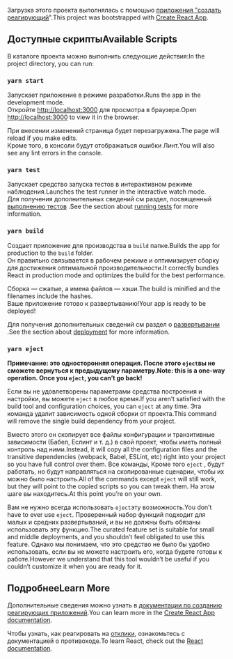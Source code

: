 <span data-ttu-id="b39d2-101">Загрузка этого проекта выполнялась с помощью [приложения "создать реагирующий](https://github.com/facebook/create-react-app)".</span><span class="sxs-lookup"><span data-stu-id="b39d2-101">This project was bootstrapped with [Create React App](https://github.com/facebook/create-react-app).</span></span>

## <a name="available-scripts"></a><span data-ttu-id="b39d2-102">Доступные скрипты</span><span class="sxs-lookup"><span data-stu-id="b39d2-102">Available Scripts</span></span>

<span data-ttu-id="b39d2-103">В каталоге проекта можно выполнить следующие действия:</span><span class="sxs-lookup"><span data-stu-id="b39d2-103">In the project directory, you can run:</span></span>

### `yarn start`

<span data-ttu-id="b39d2-104">Запускает приложение в режиме разработки.</span><span class="sxs-lookup"><span data-stu-id="b39d2-104">Runs the app in the development mode.</span></span><br />
<span data-ttu-id="b39d2-105">Откройте [http://localhost:3000](http://localhost:3000) для просмотра в браузере.</span><span class="sxs-lookup"><span data-stu-id="b39d2-105">Open [http://localhost:3000](http://localhost:3000) to view it in the browser.</span></span>

<span data-ttu-id="b39d2-106">При внесении изменений страница будет перезагружена.</span><span class="sxs-lookup"><span data-stu-id="b39d2-106">The page will reload if you make edits.</span></span><br />
<span data-ttu-id="b39d2-107">Кроме того, в консоли будут отображаться ошибки Линт.</span><span class="sxs-lookup"><span data-stu-id="b39d2-107">You will also see any lint errors in the console.</span></span>

### `yarn test`

<span data-ttu-id="b39d2-108">Запускает средство запуска тестов в интерактивном режиме наблюдения.</span><span class="sxs-lookup"><span data-stu-id="b39d2-108">Launches the test runner in the interactive watch mode.</span></span><br />
<span data-ttu-id="b39d2-109">Для получения дополнительных сведений см раздел, посвященный [выполнению тестов](https://facebook.github.io/create-react-app/docs/running-tests) .</span><span class="sxs-lookup"><span data-stu-id="b39d2-109">See the section about [running tests](https://facebook.github.io/create-react-app/docs/running-tests) for more information.</span></span>

### `yarn build`

<span data-ttu-id="b39d2-110">Создает приложение для производства в `build` папке.</span><span class="sxs-lookup"><span data-stu-id="b39d2-110">Builds the app for production to the `build` folder.</span></span><br />
<span data-ttu-id="b39d2-111">Он правильно связывается в рабочем режиме и оптимизирует сборку для достижения оптимальной производительности.</span><span class="sxs-lookup"><span data-stu-id="b39d2-111">It correctly bundles React in production mode and optimizes the build for the best performance.</span></span>

<span data-ttu-id="b39d2-112">Сборка — сжатые, а имена файлов — хэши.</span><span class="sxs-lookup"><span data-stu-id="b39d2-112">The build is minified and the filenames include the hashes.</span></span><br />
<span data-ttu-id="b39d2-113">Ваше приложение готово к развертыванию!</span><span class="sxs-lookup"><span data-stu-id="b39d2-113">Your app is ready to be deployed!</span></span>

<span data-ttu-id="b39d2-114">Для получения дополнительных сведений см раздел о [развертывании](https://facebook.github.io/create-react-app/docs/deployment) .</span><span class="sxs-lookup"><span data-stu-id="b39d2-114">See the section about [deployment](https://facebook.github.io/create-react-app/docs/deployment) for more information.</span></span>

### `yarn eject`

<span data-ttu-id="b39d2-115">**Примечание: это односторонняя операция. После этого `eject`вы не сможете вернуться к предыдущему параметру.**</span><span class="sxs-lookup"><span data-stu-id="b39d2-115">**Note: this is a one-way operation. Once you `eject`, you can’t go back!**</span></span>

<span data-ttu-id="b39d2-116">Если вы не удовлетворены параметрами средства построения и настройки, вы можете `eject` в любое время.</span><span class="sxs-lookup"><span data-stu-id="b39d2-116">If you aren’t satisfied with the build tool and configuration choices, you can `eject` at any time.</span></span> <span data-ttu-id="b39d2-117">Эта команда удалит зависимость одной сборки от проекта.</span><span class="sxs-lookup"><span data-stu-id="b39d2-117">This command will remove the single build dependency from your project.</span></span>

<span data-ttu-id="b39d2-118">Вместо этого он скопирует все файлы конфигурации и транзитивные зависимости (Бабел, Еслинт и т. д.) в свой проект, чтобы иметь полный контроль над ними.</span><span class="sxs-lookup"><span data-stu-id="b39d2-118">Instead, it will copy all the configuration files and the transitive dependencies (webpack, Babel, ESLint, etc) right into your project so you have full control over them.</span></span> <span data-ttu-id="b39d2-119">Все команды, Кроме того `eject` , будут работать, но будут направляться на скопированные сценарии, чтобы их можно было настроить.</span><span class="sxs-lookup"><span data-stu-id="b39d2-119">All of the commands except `eject` will still work, but they will point to the copied scripts so you can tweak them.</span></span> <span data-ttu-id="b39d2-120">На этом шаге вы находитесь.</span><span class="sxs-lookup"><span data-stu-id="b39d2-120">At this point you’re on your own.</span></span>

<span data-ttu-id="b39d2-121">Вам не нужно всегда использовать `eject`эту возможность.</span><span class="sxs-lookup"><span data-stu-id="b39d2-121">You don’t have to ever use `eject`.</span></span> <span data-ttu-id="b39d2-122">Проверенный набор функций подходит для малых и средних развертываний, и вы не должны быть обязаны использовать эту функцию.</span><span class="sxs-lookup"><span data-stu-id="b39d2-122">The curated feature set is suitable for small and middle deployments, and you shouldn’t feel obligated to use this feature.</span></span> <span data-ttu-id="b39d2-123">Однако мы понимаем, что это средство не было бы удобно использовать, если вы не можете настроить его, когда будете готовы к работе.</span><span class="sxs-lookup"><span data-stu-id="b39d2-123">However we understand that this tool wouldn’t be useful if you couldn’t customize it when you are ready for it.</span></span>

## <a name="learn-more"></a><span data-ttu-id="b39d2-124">Подробнее</span><span class="sxs-lookup"><span data-stu-id="b39d2-124">Learn More</span></span>

<span data-ttu-id="b39d2-125">Дополнительные сведения можно узнать в [документации по созданию реагирующих приложений](https://facebook.github.io/create-react-app/docs/getting-started).</span><span class="sxs-lookup"><span data-stu-id="b39d2-125">You can learn more in the [Create React App documentation](https://facebook.github.io/create-react-app/docs/getting-started).</span></span>

<span data-ttu-id="b39d2-126">Чтобы узнать, как реагировать на [отклики](https://reactjs.org/), ознакомьтесь с документацией о противоходе.</span><span class="sxs-lookup"><span data-stu-id="b39d2-126">To learn React, check out the [React documentation](https://reactjs.org/).</span></span>
